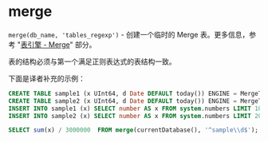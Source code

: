 # merge

`merge(db_name, 'tables_regexp')` - 创建一个临时的 Merge 表。更多信息，参考 "[表引擎 - Merge](../table_engines/merge.md)" 部分。

表的结构必须与第一个满足正则表达式的表结构一致。

下面是译者补充的示例：
```sql
CREATE TABLE sample1 (x UInt64, d Date DEFAULT today()) ENGINE = MergeTree(d, intHash64(x), intHash64(x), 10);
CREATE TABLE sample2 (x UInt64, d Date DEFAULT today()) ENGINE = MergeTree(d, intHash64(x), intHash64(x), 10);
INSERT INTO sample1 (x) SELECT number AS x FROM system.numbers LIMIT 100000;
INSERT INTO sample2 (x) SELECT number AS x FROM system.numbers LIMIT 200000;

SELECT sum(x) / 3000000  FROM merge(currentDatabase(), '^sample\\d$');
```
